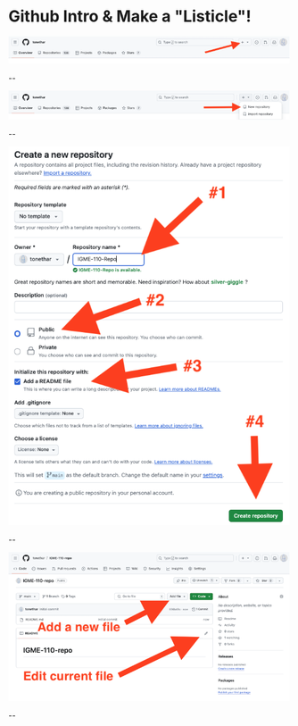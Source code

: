 # Github Intro & Make a "Listicle"!


![screenshot](_images/github-intro-1.png)

--

![screenshot](_images/github-intro-2.png)

--

![screenshot](_images/github-intro-3.png)

--

![screenshot](_images/github-intro-4.png)

--

